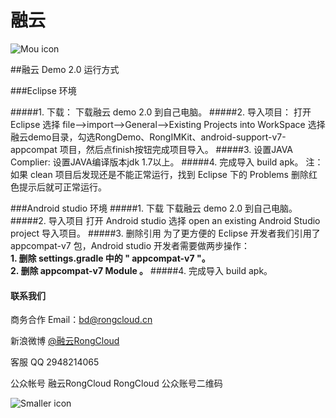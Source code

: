 # 融云

![Mou icon](http://www.rongcloud.cn/images/logo_1.png)


##融云 Demo 2.0 运行方式

###Eclipse 环境

#####1. 下载：
  下载融云 demo 2.0 到自己电脑。
#####2. 导入项目：
  打开 Eclipse 选择 file—>import—>General—>Existing Projects into WorkSpace
     选择融云demo目录，勾选RongDemo、RongIMKit、android-support-v7-appcompat 项目，然后点finish按钮完成项目导入。
#####3. 设置JAVA Complier:
 设置JAVA编译版本jdk 1.7以上。
#####4. 完成导入 build apk。
注：如果 clean 项目后发现还是不能正常运行，找到 Eclipse 下的 Problems 删除红色提示后就可正常运行。


###Android studio 环境
#####1. 下载
 下载融云 demo 2.0 到自己电脑。
#####2. 导入项目
打开 Android studio 选择 open an existing Android Studio project 导入项目。
#####3. 删除引用
为了更方便的 Eclipse 开发者我们引用了 appcompat-v7 包，Android studio 开发者需要做两步操作：<BR/>
**1. 删除 settings.gradle 中的 " appcompat-v7 "。** <BR/>
**2. 删除 appcompat-v7 Module 。**
#####4. 完成导入 build apk。






#### 联系我们
商务合作
Email：<bd@rongcloud.cn>

新浪微博 [@融云RongCloud](http://weibo.com/rongcloud)

客服 QQ 2948214065

公众帐号
融云RongCloud RongCloud 公众账号二维码

![Smaller icon](http://www.rongcloud.cn/images/code1.png "RongCloud")
